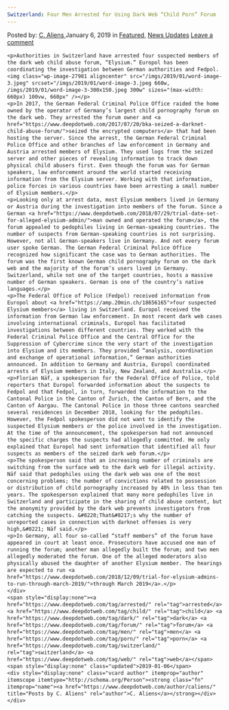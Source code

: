 ```yaml
---
Switzerland: Four Men Arrested for Using Dark Web “Child Porn” Forum
---
```

<article class="post-listing post-27978 post type-post status-publish format-standard has-post-thumbnail hentry  tag-child tag-dark tag-forum tag-men tag-porn tag-switzerland tag-web">
    <div class="post-inner">
        <span>Posted by: <a href="https://www.deepdotweb.com/author/caliens/" title="">C. Aliens </a></span>
    <span>January 6, 2019</span>
    <span>in <a href="https://www.deepdotweb.com/category/deepdot-news/" rel="category tag">Featured</a>, <a href="https://www.deepdotweb.com/category/news-updates/" rel="category tag">News Updates</a></span>
    <span><a href="https://www.deepdotweb.com/2019/01/06/switzerland-four-men-arrested-for-using-dark-web-child-porn-forum/#respond">Leave a comment</a></span>
    </p>
    <div class="clear"></div>
    
    <p>Authorities in Switzerland have arrested four suspected members of the dark web child abuse forum, “Elysium.” Europol has been coordinating the investigation between German authorities and Fedpol.<img class="wp-image-27981 aligncenter" src="/imgs/2019/01/word-image-3.jpeg" srcset="/imgs/2019/01/word-image-3.jpeg 660w, /imgs/2019/01/word-image-3-300x150.jpeg 300w" sizes="(max-width: 660px) 100vw, 660px" /></p>
    <p>In 2017, the German Federal Criminal Police Office raided the home owned by the operator of Germany’s largest child pornography forum on the dark web. They arrested the forum owner and <a href="https://www.deepdotweb.com/2017/07/20/bka-seized-a-darknet-child-abuse-forum/">seized the encrypted computers</a> that had been hosting the server. Since the arrest, the German Federal Criminal Police Office and other branches of law enforcement in Germany and Austria arrested members of Elysium. They used logs from the seized server and other pieces of revealing information to track down physical child abusers first. Even though the forum was for German speakers, law enforcement around the world started receiving information from the Elysium server. Working with that information, police forces in various countries have been arresting a small number of Elysium members.</p>
    <p>Looking only at arrest data, most Elysium members lived in Germany or Austria during the investigation into members of the forum. Since a German <a href="https://www.deepdotweb.com/2018/07/29/trial-date-set-for-alleged-elysium-admin/">man owned and operated the forum</a>, the forum appealed to pedophiles living in German-speaking countries. The number of suspects from German-speaking countries is not surprising. However, not all German-speakers live in Germany. And not every forum user spoke German. The German Federal Criminal Police Office recognized how significant the case was to German authorities. The forum was the first known German child pornography forum on the dark web and the majority of the forum’s users lived in Germany. Switzerland, while not one of the target countries, hosts a massive number of German speakers. German is one of the country’s native languages.</p>
    <p>The Federal Office of Police (Fedpol) received information from Europol about <a href="https://amp.20min.ch/18656165">four suspected Elysium members</a> living in Switzerland. Europol received the information from German law enforcement. In most recent dark web cases involving international criminals, Europol has facilitated investigations between different countries. They worked with the Federal Criminal Police Office and the Central Office for the Suppression of Cybercrime since the very start of the investigation into Elysium and its members. They provided “analysis, coordination and exchange of operational information,” German authorities announced. In addition to Germany and Austria, Europol coordinated arrests of Elysium members in Italy, New Zealand, and Australia.</p>
    <p>Florian Näf, a spokesperson for the Federal Office of Police, told reporters that Europol forwarded information about the suspects to Fedpol and that Fedpol, in turn, forwarded the information to the Cantonal Police in the Canton of Zurich, the Canton of Bern, and the Canton of Aargau. The Cantonal Police in those three cantons searched several residences in December 2018, looking for the pedophiles. However, the Fedpol spokesperson did not want to identify the suspected Elysium members or the police involved in the investigation. At the time of the announcement, the spokesperson had not announced the specific charges the suspects had allegedly committed. He only explained that Europol had sent information that identified all four suspects as members of the seized dark web forum.</p>
    <p>The spokesperson said that an increasing number of criminals are switching from the surface web to the dark web for illegal activity. Näf said that pedophiles using the dark web was one of the most concerning problems; the number of convictions related to possession or distribution of child pornography increased by 40% in less than ten years. The spokesperson explained that many more pedophiles live in Switzerland and participate in the sharing of child abuse content, but the anonymity provided by the dark web prevents investigators from catching the suspects. &#8220;That&#8217;s why the number of unreported cases in connection with darknet offenses is very high,&#8221; Näf said.</p>
    <p>In Germany, all four so-called “staff members” of the forum have appeared in court at least once. Prosecutors have accused one man of running the forum; another man allegedly built the forum; and two men allegedly moderated the forum. One of the alleged moderators also physically abused the daughter of another Elysium member. The hearings are expected to run <a href="https://www.deepdotweb.com/2018/12/09/trial-for-elysium-admins-to-run-through-march-2019/">through March 2019</a>.</p>
    </div>
    <span style="display:none"><a href="https://www.deepdotweb.com/tag/arrested/" rel="tag">arrested</a> <a href="https://www.deepdotweb.com/tag/child/" rel="tag">child</a> <a href="https://www.deepdotweb.com/tag/dark/" rel="tag">dark</a> <a href="https://www.deepdotweb.com/tag/forum/" rel="tag">forum</a> <a href="https://www.deepdotweb.com/tag/men/" rel="tag">men</a> <a href="https://www.deepdotweb.com/tag/porn/" rel="tag">porn</a> <a href="https://www.deepdotweb.com/tag/switzerland/" rel="tag">switzerland</a> <a href="https://www.deepdotweb.com/tag/web/" rel="tag">web</a></span> <span style="display:none" class="updated">2019-01-06</span>
    <div style="display:none" class="vcard author" itemprop="author" itemscope itemtype="http://schema.org/Person"><strong class="fn" itemprop="name"><a href="https://www.deepdotweb.com/author/caliens/" title="Posts by C. Aliens" rel="author">C. Aliens</a></strong></div>
    </div>
</article>

